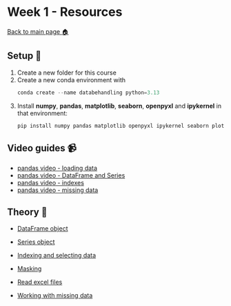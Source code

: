 # Week 1 - Resources

[Back to main page :house:](https://github.com/aleylani/Databehandling-AI25)

## Setup :wrench:

1. Create a new folder for this course 
2. Create a new conda environment with 
   ```python 
   conda create --name databehandling python=3.13
   ```  
3. Install **numpy**, **pandas**, **matplotlib**, **seaborn**, **openpyxl** and **ipykernel** in that environment: 
   ```python 
   pip install numpy pandas matplotlib openpyxl ipykernel seaborn plotly_express nbformat 
   ``` 

## Video guides :video_camera:

- [pandas video - loading data][pandas_vid_load_data]
- [pandas video - DataFrame and Series][pandas_vid_df]
- [pandas video - indexes][pandas_vid_index]
- [pandas video - missing data][pandas_vid_nan]



[pandas_vid_load_data]: https://www.youtube.com/watch?v=ZyhVh-qRZPA&t=450s
[pandas_vid_df]: https://www.youtube.com/watch?v=zmdjNSmRXF4
[pandas_vid_index]: https://www.youtube.com/watch?v=W9XjRYFkkyw&list=RDCMUCCezIgC97PvUuR4_gbFUs5g&index=3
[pandas_vid_nan]: https://www.youtube.com/watch?v=KdmPHEnPJPs&list=RDCMUCCezIgC97PvUuR4_gbFUs5g&index=9


## Theory :book:

- [DataFrame object](https://pandas.pydata.org/pandas-docs/stable/reference/api/pandas.DataFrame.html?highlight=dataframe#pandas.DataFrame)

- [Series object](https://pandas.pydata.org/pandas-docs/stable/reference/api/pandas.Series.html?highlight=series#pandas.Series)

- [Indexing and selecting data](https://pandas.pydata.org/pandas-docs/stable/user_guide/indexing.html)

- [Masking](https://pandas.pydata.org/docs/reference/api/pandas.DataFrame.mask.html)

- [Read excel files](https://pandas.pydata.org/docs/reference/api/pandas.read_excel.html)

- [Working with missing data](https://pandas.pydata.org/pandas-docs/stable/user_guide/missing_data.html)